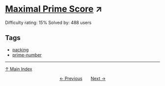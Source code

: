 # [Maximal Prime Score](https://projecteuler.net/problem=874) ↗️

Difficulty rating: 15%
Solved by: 488 users
## Tags

- [packing](../tags/packing.md)
- [prime-number](../tags/prime-number.md)



---

[↑ Main Index](../README.md)


<div align=center><a href='873.md'>← Previous</a> &nbsp;&nbsp; &nbsp;&nbsp;  <a href='875.md'>Next →</a></div>

